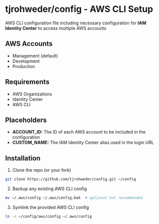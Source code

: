# tjrohweder/config - AWS CLI Setup

AWS CLI configuration file including necessary configuration for **IAM Identity Center** to access multiple AWS accounts

## AWS Accounts
- Management (default)
- Development
- Production

## Requirements
- AWS Organizations
- Identity Center
- AWS CLI

## Placeholders
- **ACCOUNT_ID:** The ID of each AWS account to be included in the configuration
- **CUSTOM_NAME:** The IAM Identity Center alias used in the login URL

## Installation

1. Clone the repo (or your fork)
```bash
git clone https://github.com/tjrohweder/config.git ~/config
```

2. Backup any existing AWS CLI config
```bash
mv ~/.aws/config ~/.aws/config.bak  # optional but recommended
```

3. Symlink the provided AWS CLI config
```bash
ln -s ~/config/aws/config ~/.aws/config
```
